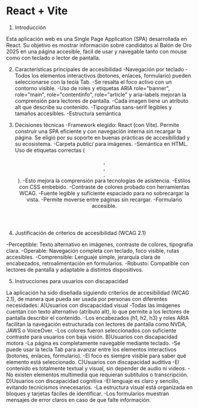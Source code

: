 # React + Vite

1. Introducción

Esta aplicación web es una Single Page Application (SPA) desarrollada en React. Su objetivo es mostrar información sobre candidatos al Balón de Oro 2025 en una página accesible, fácil de usar y navegable tanto con mouse como con teclado o lector de pantalla.

2. Características principales de accesibilidad
-Navegación por teclado
-Todos los elementos interactivos (botones, enlaces, formulario) pueden seleccionarse con la tecla Tab.
-Se resalta el foco activo con un contorno visible.
-Uso de roles y etiquetas ARIA role="banner", role="main", role="contentinfo", role="article" y aria-labels mejoran la comprensión para lectores de pantalla.
-Cada imagen tiene un atributo alt que describe su contenido.
-Tipografías sans-serif legibles y tamaños accesibles.
-Estructura semántica

3. Decisiones técnicas
-Framework elegido: React (con Vite).
Permite construir una SPA eficiente y con navegación interna sin recargar la página.
Se eligió por su soporte en buenas prácticas de accesibilidad y su ecosistema.
-Carpeta public/ para imágenes.
-Semántica en HTML. Uso de etiquetas correctas (<header>, <main>, <footer>, <article>).
-Esto mejora la comprensión para tecnologías de asistencia.
-Estilos con CSS embebido.
-Contraste de colores probado con herramientas WCAG.
-Fuente legible y suficiente espaciado para no sobrecargar la vista.
-Permite moverse entre páginas sin recargar.
-Formulario accesible.

4. Justificación de criterios de accesibilidad (WCAG 2.1)

-Perceptible: Texto alternativo en imágenes, contraste de colores, tipografía clara.
-Operable: Navegación completa con teclado, foco visible, rutas accesibles.
-Comprensible: Lenguaje simple, jerarquía clara de encabezados, retroalimentación en formularios.
-Robusto: Compatible con lectores de pantalla y adaptable a distintos dispositivos.

5. Instrucciones para usuarios con discapacidad

La aplicación ha sido diseñada siguiendo criterios de accesibilidad (WCAG 2.1), de manera que pueda ser usada por personas con diferentes necesidades:
A)Usuarios con discapacidad visual
-Todas las imágenes cuentan con texto alternativo (atributo alt), lo que permite a los lectores de pantalla describir el contenido.
-Los encabezados (h1, h2, h3) y roles ARIA facilitan la navegación estructurada con lectores de pantalla como NVDA, JAWS o VoiceOver.
-Los colores fueron seleccionados con suficiente contraste para usuarios con baja visión.
B)Usuarios con discapacidad motora
-La página es completamente navegable mediante teclado.
-Se puede usar la tecla Tab para avanzar entre los elementos interactivos (botones, enlaces, formulario).
-El foco es siempre visible para saber qué elemento está seleccionado.
C)Usuarios con discapacidad auditiva
-El contenido es totalmente textual y visual, sin depender de audio ni videos.
-No existen elementos multimedia que requieran subtítulos o transcripción.
D)Usuarios con discapacidad cognitiva
-El lenguaje es claro y sencillo, evitando tecnicismos innecesarios.
-La estructura visual está organizada en bloques y tarjetas fáciles de identificar.
-Los formularios muestran mensajes de error claros en caso de que falte información.
